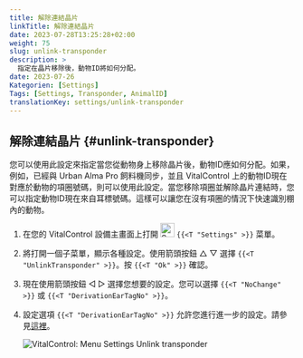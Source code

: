 ```yaml
---
title: 解除連結晶片
linkTitle: 解除連結晶片
date: 2023-07-28T13:25:28+02:00
weight: 75
slug: unlink-transponder
description: >
  指定在晶片移除後，動物ID將如何分配。
date: 2023-07-26
Kategorien: [Settings]
Tags: [Settings, Transponder, AnimalID]
translationKey: settings/unlink-transponder
---
```

## 解除連結晶片 {#unlink-transponder}

您可以使用此設定來指定當您從動物身上移除晶片後，動物ID應如何分配。如果，例如，已經與 Urban Alma Pro 飼料機同步，並且 VitalControl 上的動物ID現在對應於動物的項圈號碼，則可以使用此設定。當您移除項圈並解除晶片連結時，您可以指定動物ID現在來自耳標號碼。這樣可以讓您在沒有項圈的情況下快速識別棚內的動物。

1. 在您的 VitalControl 設備主畫面上打開 <img src="/icons/gear.svg" width="25" align="bottom" alt="Settings" /> `{{<T "Settings" >}}` 菜單。

2. 將打開一個子菜單，顯示各種設定。使用箭頭按鈕 △ ▽ 選擇 `{{<T "UnlinkTransponder" >}}`。按 `{{<T "Ok" >}}` 確認。

3. 現在使用箭頭按鈕 ◁ ▷ 選擇您想要的設定。您可以選擇 `{{<T "NoChange" >}}` 或 `{{<T "DerivationEarTagNo" >}}`。

4. 設定選項 `{{<T "DerivationEarTagNo" >}}` 允許您進行進一步的設定。請參見[這裡](/zh/docs/settings/animal-registration/#digit-of-the-new-id)。

   ![VitalControl: Menu Settings Unlink transponder](../images/unlink-transponder.png "Unlink transponder")
   
